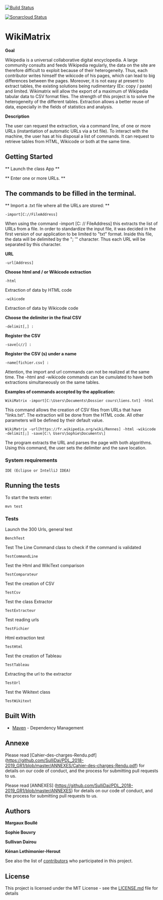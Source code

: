 [![Build Status](https://travis-ci.org/SulliDai/PDL_2018-2019_GR1.svg?branch=master)](https://travis-ci.org/SulliDai/PDL_2018-2019_GR1)

[![Sonarcloud Status](https://sonarcloud.io/api/project_badges/measure?project=PDL_2018-2019:Groupe1&metric=alert_status)](https://sonarcloud.io/dashboard?id=PDL_2018-2019%3AGroupe1)

# WikiMatrix


**Goal**

Wikipedia is a universal collaborative digital encyclopedia. A large community consults and feeds Wikipedia regularly, the data on the site are therefore difficult to exploit because of their heterogeneity. Thus, each contributor writes himself the wikicode of his pages, which can lead to big differences between the pages. Moreover, it is not easy at present to extract tables, the existing solutions being rudimentary (Ex: copy / paste) and limited. Wikimatrix will allow the export of a maximum of Wikipedia tabular data to CSV format files. The strength of this project is to solve the heterogeneity of the different tables. Extraction allows a better reuse of data, especially in the fields of statistics and analysis.

**Description**

The user can request the extraction, via a command line, of one or more URLs (instantiation of automatic URLs via a txt file). To interact with the machine, the user has at his disposal a list of commands. It can request to retrieve tables from HTML, Wikicode or both at the same time.

## Getting Started

** Launch the class App **

** Enter one or more URLs. **

## The commands to be filled in the terminal.

** Import a .txt file where all the URLs are stored: **

```
-import[C://FileAddress]
```

When using the command -import [C: // FileAddress] this extracts the list of URLs from a file. In order to standardize the input file, it was decided in the first version of our application to be limited to "txt" format. Inside this file, the data will be delimited by the "; '" character. Thus each URL will be separated by this character.

**URL**  

```
-url[Address]
```

**Choose html and / or Wikicode extraction**  

```
-html 
```

Extraction of data by HTML code

```
-wikicode
```

Extraction of data by Wikicode code


**Choose the delimiter in the final CSV**

```
-delimit[,] : 
```

**Register the CSV**

```
-save[c//] :
```

**Register the CSV (s) under a name**

```
-name[fichier.csv] :
```

Attention, the import and url commands can not be realized at the same time. The -html and -wikicode commands can be cumulated to have both extractions simultaneously on the same tables.

**Examples of commands accepted by the application:**

```
WikiMatrix -import[C:\Users\Documents\Dossier cours\liens.txt] -html 
```

This command allows the creation of CSV files from URLs that have "links.txt". The extraction will be done from the HTML code. All other parameters will be defined by their default value.

```
WikiMatrix -url[https://fr.wikipedia.org/wiki/Rennes] -html -wikicode -delimit[;] -save[C:\ Users\Sophie\Documents\] 
```
The program extracts the URL and parses the page with both algorithms. Using this command, the user sets the delimiter and the save location.


### System requirements


```
IDE (Eclipse or IntelliJ IDEA)
```

## Running the tests

To start the tests enter:

```
mvn test
```

### Tests


Launch the 300 Urls, general test

```
BenchTest
```

Test The Line Command class to check if the command is validated

```
TestCommandLine
```
Test the Html and WikiText comparison

```
TestComparateur
```

Test the creation of CSV

```
TestCsv
```
Test the class Extractor

```
TestExtracteur
```
Test reading urls

```
TestFichier
```

Html extraction test

```
TestHtml
```

Test the creation of Tableau

```
TestTableau
```

Extracting the url to the extractor

```
TestUrl
```

Test the Wikitext class

```
TestWikitext
```





## Built With

* [Maven](https://maven.apache.org/) - Dependency Management




## Annexe


Please read  [Cahier-des-charges-Rendu.pdf] (https://github.com/SulliDai/PDL_2018-2019_GR1/blob/master/ANNEXES/Cahier-des-charges-Rendu.pdf) for details on our code of conduct, and the process for submitting pull requests to us.

Please read  [ANNEXES] (https://github.com/SulliDai/PDL_2018-2019_GR1/blob/master/ANNEXES) for details on our code of conduct, and the process for submitting pull requests to us.


## Authors

**Margaux Boullé**

**Sophie Bouvry**

**Sullivan Dairou**

**Kénan Lethimonier-Herout**


See also the list of [contributors](https://github.com/SulliDai/PDL_2018-2019_GR1/graphs/contributors) who participated in this project.

## License

This project is licensed under the MIT License - see the [LICENSE.md](LICENSE.md) file for details

